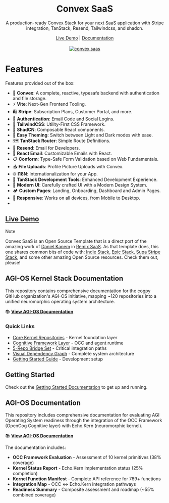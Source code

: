 <h1 align="center">
  Convex SaaS
</h1>

<div align="center">
  <p>
  A production-ready Convex Stack for your next SaaS application with Stripe integration, TanStack, Resend, Tailwindcss, and shadcn.
  </p>
</div>

<div align="center">
    <a href="https://convex-saas.netlify.app">Live Demo</a> |  <a href="https://github.com/get-convex/convex-saas/tree/main/docs">Documentation</a>
  <div align="center"><br>
  <a href="https://labs.convex.dev/convex-saas"> <img src="https://github.com/get-convex/convex-saas/blob/v1markchanges/public/images/convexsaas.png" alt="convex saas" /></a>
</div>
   
  </p>
</div>

# Features

Features provided out of the box:

- 🧩 **Convex**: A complete, reactive, typesafe backend with authentication and file storage.
- ⚡ **Vite**: Next-Gen Frontend Tooling.
- 🛍️ **Stripe**: Subscription Plans, Customer Portal, and more.
- 🔑 **Authentication**: Email Code and Social Logins.
- 🎨 **TailwindCSS**: Utility-First CSS Framework.
- 📐 **ShadCN**: Composable React components.
- 🌙 **Easy Theming**: Switch between Light and Dark modes with ease.
- 🗺️ **TanStack Router**: Simple Route Definitions.
- 📧 **Resend**: Email for Developers.
- 💌 **React Email**: Customizable Emails with React.
- 📋 **Conform**: Type-Safe Form Validation based on Web Fundamentals.
- 📥 **File Uploads**: Profile Picture Uploads with Convex.
- 🌐 **I18N**: Internationalization for your App.
- 🧰 **TanStack Development Tools**: Enhanced Development Experience.
- 💅 **Modern UI**: Carefully crafted UI with a Modern Design System.
- 🏕 **Custom Pages**: Landing, Onboarding, Dashboard and Admin Pages.
- 📱 **Responsive**: Works on all devices, from Mobile to Desktop.
-

## [Live Demo](https://convex-saas.netlify.app)

> [!NOTE]
> Convex SaaS is an Open Source Template that is a direct port of the amazing
> work of [Daniel Kanem](https://twitter.com/DanielKanem) in [Remix SaaS](https://github.com/dev-xo/remix-saas).
> As that template does, this one shares common bits of code with: [Indie
> Stack](https://github.com/remix-run/indie-stack), [Epic
> Stack](https://github.com/epicweb-dev/epic-stack), [Supa Stripe
> Stack](https://github.com/rphlmr/supa-stripe-stack), and some other amazing
> Open Source resources. Check them out, please!

## AGI-OS Kernel Stack Documentation

This repository contains comprehensive documentation for the cogpy GitHub organization's AGI-OS initiative, mapping ~120 repositories into a unified neuromorphic operating system architecture.

📚 **[View AGI-OS Documentation](./docs/agi-os/README.md)**

### Quick Links
- [Core Kernel Repositories](./docs/agi-os/01-core-kernel-repos.md) - Kernel foundation layer
- [Cognitive Framework Layer](./docs/agi-os/02-cognitive-framework-layer.md) - OCC and agent runtime
- [5-Repo Bridge Set](./docs/agi-os/05-bridge-set-integration.md) - Critical integration paths
- [Visual Dependency Graph](./docs/agi-os/06-dependency-graph.md) - Complete system architecture
- [Getting Started Guide](./docs/agi-os/09-getting-started.md) - Development setup

## Getting Started

Check out the [Getting Started Documentation](https://github.com/get-convex/convex-saas/tree/main/docs) to get up
and running.

## AGI-OS Documentation

This repository includes comprehensive documentation for evaluating AGI Operating System readiness through the integration of the OCC Framework (OpenCog Cognitive layer) with Echo.Kern (neuromorphic kernel).

📚 **[View AGI-OS Documentation](docs/agi-os/README.md)**

The documentation includes:
- **OCC Framework Evaluation** - Assessment of 10 kernel primitives (38% coverage)
- **Kernel Status Report** - Echo.Kern implementation status (25% completion)
- **Kernel Function Manifest** - Complete API reference for 769+ functions
- **Integration Map** - OCC ↔ Echo.Kern integration pathways
- **Readiness Summary** - Composite assessment and roadmap (~55% combined coverage)
